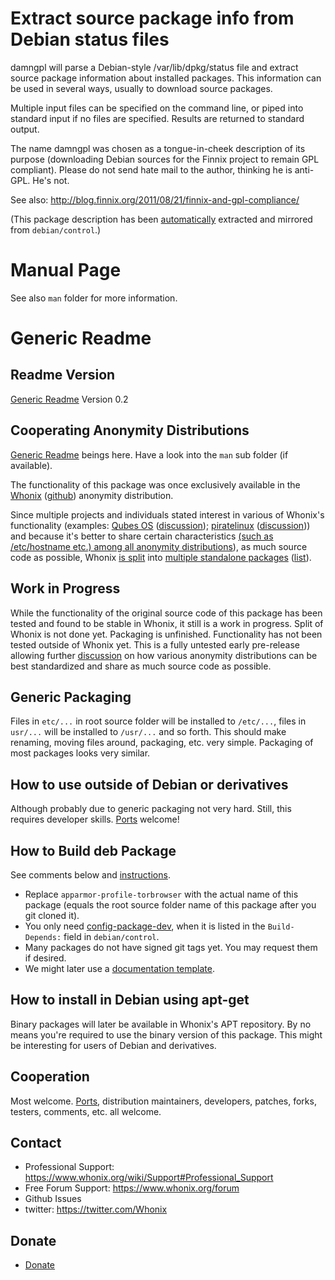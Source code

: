 # Extract source package info from Debian status files #

damngpl will parse a Debian-style /var/lib/dpkg/status file and extract source
package information about installed packages. This information can be used in
several ways, usually to download source packages.

Multiple input files can be specified on the command line, or piped into
standard input if no files are specified. Results are returned to standard
output.

The name damngpl was chosen as a tongue-in-cheek description of its purpose
(downloading Debian sources for the Finnix project to remain GPL compliant).
Please do not send hate mail to the author, thinking he is anti-GPL. He's not.

See also:
http://blog.finnix.org/2011/08/21/finnix-and-gpl-compliance/

(This package description has been [automatically](https://github.com/Whonix/whonix-developer-meta-files/blob/master/debug-steps/packaging-helper-script) extracted and mirrored from `debian/control`.)

# Manual Page #

See also `man` folder for more information.

# Generic Readme #
## Readme Version ##

[Generic Readme](https://github.com/Whonix/whonix-developer-meta-files/blob/master/README_generic.md) Version 0.2

## Cooperating Anonymity Distributions ##

[Generic Readme](https://github.com/Whonix/whonix-developer-meta-files/blob/master/README_generic.md) beings here. Have a look into the `man` sub folder (if available).

The functionality of this package was once exclusively available in the [Whonix](https://www.whonix.org) ([github](https://github.com/Whonix/Whonix)) anonymity distribution.

Since multiple projects and individuals stated interest in various of Whonix's functionality (examples: [Qubes OS](http://qubes-os.org/trac) ([discussion](https://groups.google.com/forum/#!topic/qubes-devel/jxr89--oGs0)); [piratelinux](https://github.com/piratelinux) ([discussion](https://github.com/adrelanos/VPN-Firewall/commit/6147f0e606377f5a801e98daf22e24ba2c750a21#commitcomment-6360713))) and because it's better to share certain characteristics [(such as /etc/hostname etc.) among all anonymity distributions](https://mailman.boum.org/pipermail/tails-dev/2013-January/002457.html)), as much source code as possible, Whonix [is split](https://github.com/Whonix/Whonix/issues/40) into [multiple standalone packages](https://github.com/Whonix) ([list](https://github.com/Whonix/Whonix/issues/40#issuecomment-44753572)).

## Work in Progress ##

While the functionality of the original source code of this package has been tested and found to be stable in Whonix, it still is a work in progress. Split of Whonix is not done yet. Packaging is unfinished. Functionality has not been tested outside of Whonix yet. This is a fully untested early pre-release allowing further [discussion](https://github.com/Whonix/Whonix/issues/40) on how various anonymity distributions can be best standardized and share as much source code as possible.

## Generic Packaging ##

Files in `etc/...` in root source folder will be installed to `/etc/...`, files in `usr/...` will be installed to `/usr/...` and so forth. This should make renaming, moving files around, packaging, etc. very simple. Packaging of most packages looks very similar.

## How to use outside of Debian or derivatives ##

Although probably due to generic packaging not very hard. Still, this requires developer skills. [Ports](https://en.wikipedia.org/wiki/Porting) welcome!

## How to Build deb Package ##

See comments below and [instructions](https://www.whonix.org/wiki/Dev/Build_Documentation/apparmor-profile-torbrowser).

* Replace `apparmor-profile-torbrowser` with the actual name of this package (equals the root source folder name of this package after you git cloned it).
* You only need [config-package-dev](https://packages.debian.org/wheezy/config-package-dev), when it is listed in the `Build-Depends:` field in `debian/control`.
* Many packages do not have signed git tags yet. You may request them if desired.
* We might later use a [documentation template](https://www.whonix.org/wiki/Template:Build_Documentation_Build_Package).

## How to install in Debian using apt-get ##

Binary packages will later be available in Whonix's APT repository. By no means you're required to use the binary version of this package. This might be interesting for users of Debian and derivatives.

## Cooperation ##

Most welcome. [Ports](https://en.wikipedia.org/wiki/Porting), distribution maintainers, developers, patches, forks, testers, comments, etc. all welcome.

## Contact ##

* Professional Support: https://www.whonix.org/wiki/Support#Professional_Support
* Free Forum Support: https://www.whonix.org/forum
* Github Issues
* twitter: https://twitter.com/Whonix

## Donate ##

* [Donate](https://www.whonix.org/wiki/Donate)
